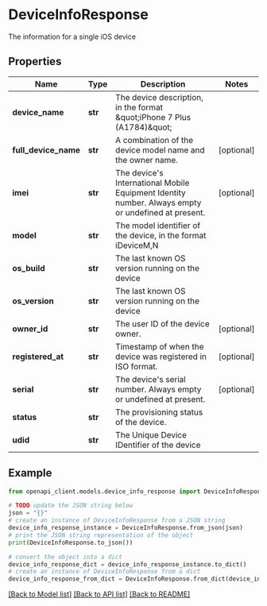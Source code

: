 # DeviceInfoResponse

The information for a single iOS device

## Properties

Name | Type | Description | Notes
------------ | ------------- | ------------- | -------------
**device_name** | **str** | The device description, in the format \&quot;iPhone 7 Plus (A1784)\&quot; | 
**full_device_name** | **str** | A combination of the device model name and the owner name. | [optional] 
**imei** | **str** | The device&#39;s International Mobile Equipment Identity number. Always empty or undefined at present. | [optional] 
**model** | **str** | The model identifier of the device, in the format iDeviceM,N | 
**os_build** | **str** | The last known OS version running on the device | 
**os_version** | **str** | The last known OS version running on the device | 
**owner_id** | **str** | The user ID of the device owner. | [optional] 
**registered_at** | **str** | Timestamp of when the device was registered in ISO format. | [optional] 
**serial** | **str** | The device&#39;s serial number. Always empty or undefined at present. | [optional] 
**status** | **str** | The provisioning status of the device. | 
**udid** | **str** | The Unique Device IDentifier of the device | 

## Example

```python
from openapi_client.models.device_info_response import DeviceInfoResponse

# TODO update the JSON string below
json = "{}"
# create an instance of DeviceInfoResponse from a JSON string
device_info_response_instance = DeviceInfoResponse.from_json(json)
# print the JSON string representation of the object
print(DeviceInfoResponse.to_json())

# convert the object into a dict
device_info_response_dict = device_info_response_instance.to_dict()
# create an instance of DeviceInfoResponse from a dict
device_info_response_from_dict = DeviceInfoResponse.from_dict(device_info_response_dict)
```
[[Back to Model list]](../README.md#documentation-for-models) [[Back to API list]](../README.md#documentation-for-api-endpoints) [[Back to README]](../README.md)


